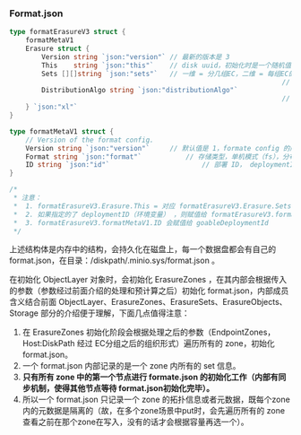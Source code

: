 ### Format.json

```go
type formatErasureV3 struct {
	formatMetaV1
	Erasure struct {
		Version string `json:"version"` // 最新的版本是 3 
		This    string `json:"this"`    // disk uuid，初始化时是一个随机值
		Sets [][]string `json:"sets"` 	// 一维 = 分几组EC，二维 = 每组EC的分块数量
    																// 内容是磁盘的随机 ID
		DistributionAlgo string `json:"distributionAlgo"`
    																// object 在zone内，判断所述 Set 时的 hash 算法名
	} `json:"xl"`
}

type formatMetaV1 struct {
	// Version of the format config.
	Version string `json:"version"` 	// 默认值是 1，formate config 的版本号
	Format string `json:"format"`			// 存储类型，单机模式（fs），分布式模式（xl），这里关注后者
	ID string `json:"id"` 						// 部署 ID， deploymentID
}

/*
 * 注意：
 * 	1. formatErasureV3.Erasure.This = 对应 formatErasureV3.Erasure.Sets 相应位置的 UUID
 * 	2. 如果指定的了 deploymentID（环境变量） ，则赋值给 formatErasureV3.formatMetaV1.ID，否则随机值
 * 	3. formatErasureV3.formatMetaV1.ID 会赋值给 goableDeploymentId
 */
```



上述结构体是内存中的结构，会持久化在磁盘上，每一个数据盘都会有自己的 format.json，在目录：/diskpath/.minio.sys/format.json 。

在初始化 ObjectLayer 对象时，会初始化 ErasureZones ，在其内部会根据传入的参数（参数经过前面介绍的处理和预计算之后）初始化 format.json，内部成员含义结合前面 ObjectLayer、ErasureZones、ErasureSets、ErasureObjects、Storage 部分的介绍便于理解，下面几点值得注意：

1. 在 ErasureZones 初始化阶段会根据处理之后的参数（EndpointZones，Host:DiskPath 经过 EC分组之后的组织形式）遍历所有的 zone，初始化 format.json。
2. 一个 format.json 内部记录的是一个 zone 内所有的 set 信息。
3. **只有所有 zone 中的第一个节点进行 formate.json 的初始化工作（内部有同步机制，使得其他节点等待 format.json初始化完毕）。**
4. 所以一个 format.json 只记录一个 zone 的拓扑信息或者元数据，既每个zone 内的元数据是隔离的（故，在多个zone场景中put时，会先遍历所有的 zone 查看之前在那个zone在写入，没有的话才会根据容量再选一个）。

